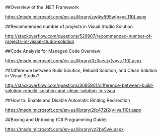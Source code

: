 ##Overview of the .NET Framework

https://msdn.microsoft.com/en-us/library/zw4w595w(v=vs.110).aspx

##Recommended number of projects in Visual Studio Solution

http://stackoverflow.com/questions/529907/recommended-number-of-projects-in-visual-studio-solution

##Code Analysis for Managed Code Overview

https://msdn.microsoft.com/en-us/library/3z0aeatx(v=vs.110).aspx

##Difference between Build Solution, Rebuild Solution, and Clean Solution in Visual Studio?

http://stackoverflow.com/questions/3095901/difference-between-build-solution-rebuild-solution-and-clean-solution-in-visua

##How to: Enable and Disable Automatic Binding Redirection

https://msdn.microsoft.com/en-us/library/2fc472t2(v=vs.110).aspx

##Boxing and Unboxing (C# Programming Guide)

https://msdn.microsoft.com/en-us/library/yz2be5wk.aspx
